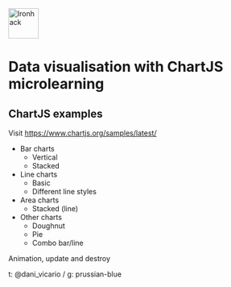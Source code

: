 <img src="https://raw.githubusercontent.com/webmad1019-1/w1d3-advanced-selectors-positioning-full-layout/master/img/ironhack.svg?sanitize=true" alt="Ironhack" width="60"/>

# Data visualisation with ChartJS microlearning

## ChartJS examples

Visit https://www.chartjs.org/samples/latest/

- Bar charts
  - Vertical
  - Stacked
- Line charts
  - Basic
  - Different line styles
- Area charts
  - Stacked (line)
- Other charts
  - Doughnut
  - Pie
  - Combo bar/line

Animation, update and destroy

t: @dani_vicario / g: prussian-blue
